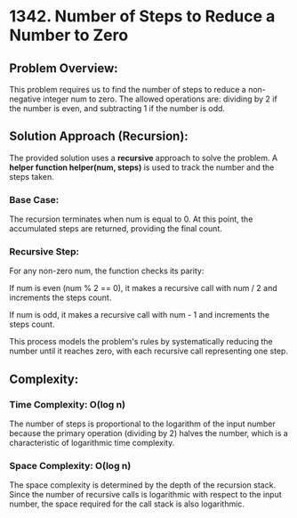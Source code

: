 # 1342. Number of Steps to Reduce a Number to Zero

## Problem Overview:

This problem requires us to find the number of steps to reduce a non-negative integer num to zero. The allowed operations are: dividing by 2 if the number is even, and subtracting 1 if the number is odd.

## Solution Approach (Recursion):

The provided solution uses a **recursive** approach to solve the problem. A **helper function helper(num, steps)** is used to track the number and the steps taken.

### Base Case:

The recursion terminates when num is equal to 0. At this point, the accumulated steps are returned, providing the final count.

### Recursive Step: 

For any non-zero num, the function checks its parity:

If num is even (num % 2 == 0), it makes a recursive call with num / 2 and increments the steps count.

If num is odd, it makes a recursive call with num - 1 and increments the steps count.

This process models the problem's rules by systematically reducing the number until it reaches zero, with each recursive call representing one step.

## Complexity:

### Time Complexity: O(log n)

The number of steps is proportional to the logarithm of the input number because the primary operation (dividing by 2) halves the number, which is a characteristic of logarithmic time complexity.

### Space Complexity: O(log n)

The space complexity is determined by the depth of the recursion stack. Since the number of recursive calls is logarithmic with respect to the input number, the space required for the call stack is also logarithmic.
